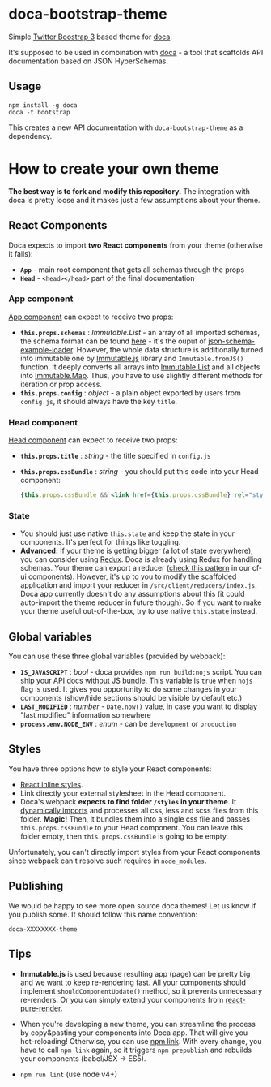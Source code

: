 # doca-bootstrap-theme

Simple [Twitter Boostrap 3](http://getbootstrap.com/) based theme for [doca](github.com/cloudflare/doca).

It's supposed to be used in combination with [doca](https://github.com/cloudflare/doca) - a tool that scaffolds API documentation based on JSON HyperSchemas.

## Usage

```
npm install -g doca
doca -t bootstrap
```

This creates a new API documentation with `doca-bootstrap-theme` as a dependency.

# How to create your own theme

**The best way is to fork and modify this repository.** The integration with doca is pretty loose and it makes just a few assumptions about your theme.


## React Components

Doca expects to import **two React components** from your theme (otherwise it fails):

- **`App`** - main root component that gets all schemas through the props
- **`Head`** - `<head></head>` part of the final documentation

### App component

[App component](https://github.com/cloudflare/doca-bootstrap-theme/blob/master/components/app.js) can expect to receive two props:

- **`this.props.schemas`** : *Immutable.List* - an array of all imported schemas, the schema format can be found [here](https://github.com/cloudflare/json-schema-example-loader) - it's the ouput of [json-schema-example-loader](https://github.com/cloudflare/json-schema-example-loader). However, the whole data structure is additionally turned into immutable one by [Immutable.js](https://facebook.github.io/immutable-js) library and `Immutable.fromJS()` function. It deeply converts all arrays into [Immutable.List](https://facebook.github.io/immutable-js/docs/#/List) and all objects into [Immutable.Map](https://facebook.github.io/immutable-js/docs/#/Map). Thus, you have to use slightly different methods for iteration or prop access.
- **`this.props.config`** : *object* - a plain object exported by users from `config.js`, it should always have the key `title`.

### Head component

[Head component](https://github.com/cloudflare/doca-bootstrap-theme/blob/master/components/head.js) can expect to receive two props:

- **`this.props.title`** : *string* - the title specified in `config.js`
- **`this.props.cssBundle`** : *string* - you should put this code into your Head component:

  ```jsx
  {this.props.cssBundle && <link href={this.props.cssBundle} rel="stylesheet" />}
  ```

### State

- You should just use native `this.state` and keep the state in your components. It's perfect for things like toggling.
- **Advanced:** If your theme is getting bigger (a lot of state everywhere), you can consider using [Redux](http://redux.js.org/). Doca is already using Redux for handling schemas. Your theme can export a reducer ([check this pattern](https://github.com/cloudflare/cf-ui/tree/master/packages/cf-builder-card/src) in our cf-ui components). However, it's up to you to modify the scaffolded application and import your reducer in `/src/client/reducers/index.js`. Doca app currently doesn't do any assumptions about this (it could auto-import the theme reducer in future though). So if you want to make your theme useful out-of-the-box, try to use native `this.state` instead.

## Global variables

You can use these three global variables (provided by webpack):

- **`IS_JAVASCRIPT`** : *bool* - doca provides `npm run build:nojs` script. You can ship your API docs without JS bundle. This variable is `true` when `nojs` flag is used. It gives you opportunity to do some changes in your components (show/hide sections should be visible by default etc.)
- **`LAST_MODIFIED`** : *number* - `Date.now()` value, in case you want to display "last modified" information somewhere
- **`process.env.NODE_ENV`** : *enum* - can be `development` or `production`

## Styles

You have three options how to style your React components:

- [React inline styles](https://facebook.github.io/react/tips/inline-styles.html).
- Link directly your external stylesheet in the Head component.
- Doca's webpack **expects to find folder `/styles` in your theme**. It [dynamically imports](https://webpack.github.io/docs/context.html) and processes all css, less and scss files from this folder. **Magic!** Then, it bundles them into a single css file and passes `this.props.cssBundle` to your Head component. You can leave this folder empty, then `this.props.cssBundle` is going to be empty.

Unfortunately, you can't directly import styles from your React components since webpack can't resolve such requires in `node_modules`.

## Publishing

We would be happy to see more open source doca themes! Let us know if you publish some. It should follow this name convention:

```
doca-XXXXXXXX-theme
```

## Tips

- **Immutable.js** is used because resulting app (page) can be pretty big and we want to keep re-rendering fast. All your components should implement `shouldComponentUpdate()` method, so it prevents unnecessary re-renders. Or you can simply extend your components from [react-pure-render](https://github.com/gaearon/react-pure-render).

- When you're developing a new theme, you can streamline the process by copy&pasting your components into Doca app. That will give you hot-reloading! Otherwise, you can use [npm link](https://docs.npmjs.com/cli/link). With every change, you have to call `npm link` again, so it triggers `npm prepublish` and rebuilds your components (babel/JSX -> ES5).

- `npm run lint` (use node v4+)

